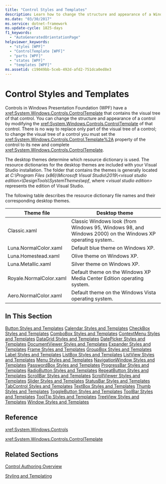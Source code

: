 ```yaml
---
title: "Control Styles and Templates"
description: Learn how to change the structure and appearance of a Windows Presentation Foundation control by modifying the ControlTemplate of that control.
ms.date: "03/30/2017"
ms.service: dotnet-framework
ms.update-cycle: 1825-days
f1_keywords:
  - "AutoGeneratedOrientationPage"
helpviewer_keywords:
  - "styles [WPF]"
  - "ControlTemplate [WPF]"
  - "parts [WPF]"
  - "states [WPF]"
  - "templates [WPF]"
ms.assetid: c19049bb-5ceb-492d-afd2-751dca0ed8e3
---
```

# Control Styles and Templates

Controls in Windows Presentation Foundation (WPF) have a <xref:System.Windows.Controls.ControlTemplate> that contains the visual tree of that control. You can change the structure and appearance of a control by modifying the <xref:System.Windows.Controls.ControlTemplate> of that control. There is no way to replace only part of the visual tree of a control; to change the visual tree of a control you must set the <xref:System.Windows.Controls.Control.Template%2A> property of the control to its new and complete <xref:System.Windows.Controls.ControlTemplate>.

The desktop themes determine which resource dictionary is used. The resource dictionaries for the desktop themes are included with your Visual Studio installation. The folder that contains the themes is generally located at _C:\\Program Files (x86)\\Microsoft Visual Studio\\2019\\\<visual studio edition>\\DesignTools\\SystemThemes\\wpf_, where _\<visual studio edition>_ represents the edition of Visual Studio.

The following table describes the resource dictionary file names and their corresponding desktop themes.

|Theme file|Desktop theme|
|----------------|-------------------|
|Classic.xaml|Classic Windows look (from Windows 95, Windows 98, and Windows 2000) on the Windows XP operating system..|
|Luna.NormalColor.xaml|Default blue theme on Windows XP.|
|Luna.Homestead.xaml|Olive theme on Windows XP.|
|Luna.Metallic.xaml|Silver theme on Windows XP.|
|Royale.NormalColor.xaml|Default theme on the Windows XP Media Center Edition operating system.|
|Aero.NormalColor.xaml|Default theme on the Windows Vista operating system.|

## In This Section

[Button Styles and Templates](button-styles-and-templates.md)
[Calendar Styles and Templates](calendar-styles-and-templates.md)
[CheckBox Styles and Templates](checkbox-styles-and-templates.md)
[ComboBox Styles and Templates](combobox-styles-and-templates.md)
[ContextMenu Styles and Templates](contextmenu-styles-and-templates.md)
[DataGrid Styles and Templates](datagrid-styles-and-templates.md)
[DatePicker Styles and Templates](datepicker-styles-and-templates.md)
[DocumentViewer Styles and Templates](documentviewer-styles-and-templates.md)
[Expander Styles and Templates](expander-styles-and-templates.md)
[Frame Styles and Templates](frame-styles-and-templates.md)
[GroupBox Styles and Templates](groupbox-styles-and-templates.md)
[Label Styles and Templates](label-styles-and-templates.md)
[ListBox Styles and Templates](listbox-styles-and-templates.md)
[ListView Styles and Templates](listview-styles-and-templates.md)
[Menu Styles and Templates](menu-styles-and-templates.md)
[NavigationWindow Styles and Templates](navigationwindow-styles-and-templates.md)
[PasswordBox Styles and Templates](passwordbox-styles-and-templates.md)
[ProgressBar Styles and Templates](progressbar-styles-and-templates.md)
[RadioButton Styles and Templates](radiobutton-styles-and-templates.md)
[RepeatButton Styles and Templates](repeatbutton-styles-and-templates.md)
[ScrollBar Styles and Templates](scrollbar-styles-and-templates.md)
[ScrollViewer Styles and Templates](scrollviewer-styles-and-templates.md)
[Slider Styles and Templates](slider-styles-and-templates.md)
[StatusBar Styles and Templates](statusbar-styles-and-templates.md)
[TabControl Styles and Templates](tabcontrol-styles-and-templates.md)
[TextBox Styles and Templates](textbox-styles-and-templates.md)
[Thumb Styles and Templates](thumb-styles-and-templates.md)
[ToggleButton Styles and Templates](togglebutton-styles-and-templates.md)
[ToolBar Styles and Templates](toolbar-styles-and-templates.md)
[ToolTip Styles and Templates](tooltip-styles-and-templates.md)
[TreeView Styles and Templates](treeview-styles-and-templates.md)
[Window Styles and Templates](window-styles-and-templates.md)

## Reference

<xref:System.Windows.Controls>

<xref:System.Windows.Controls.ControlTemplate>

## Related Sections

[Control Authoring Overview](control-authoring-overview.md)

[Styling and Templating](styles-templates-overview.md)
